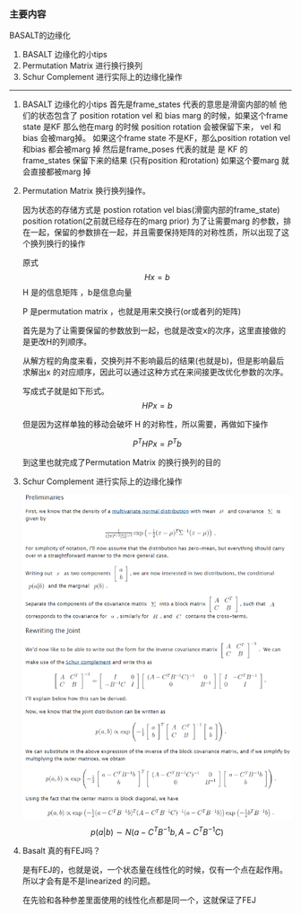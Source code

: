 <!--
 * @Author: Liu Weilong
 * @Date: 2021-06-12 23:00:42
 * @LastEditors: Liu Weilong
 * @LastEditTime: 2021-06-13 21:23:55
 * @Description: 
-->
### 主要内容
BASALT的边缘化
1. BASALT 边缘化的小tips
2. Permutation Matrix 进行换行换列
3. Schur Complement 进行实际上的边缘化操作

----

1. BASALT 边缘化的小tips
   首先是frame_states 代表的意思是滑窗内部的帧 他们的状态包含了 position rotation vel 和 bias
   marg 的时候，如果这个frame state 是KF 那么他在marg 的时候 position rotation 会被保留下来， vel 和bias 会被marg掉。
               如果这个frame state 不是KF，那么position rotation vel 和bias 都会被marg 掉
   然后是frame_poses 代表的就是 是 KF 的frame_states 保留下来的结果 (只有position 和rotation)
   如果这个要marg 就会直接都被marg 掉

2. Permutation Matrix 换行换列操作。
   
   因为状态的存储方式是 postion rotation vel bias(滑窗内部的frame_state) position rotation(之前就已经存在的marg prior)
   为了让需要marg 的参数，排在一起，保留的参数排在一起，并且需要保持矩阵的对称性质，所以出现了这个换列换行的操作

    原式
    $$
        Hx = b
    $$
    H 是的信息矩阵 ，b是信息向量

    P 是permutation matrix ，也就是用来交换行(or或者列的矩阵)

    首先是为了让需要保留的参数放到一起，也就是改变x的次序，这里直接做的是更改H的列顺序。

    从解方程的角度来看，交换列并不影响最后的结果(也就是b)，但是影响最后求解出x 的对应顺序，因此可以通过这种方式在来间接更改优化参数的次序。

    写成式子就是如下形式。
    $$
        HPx=b
    $$

    但是因为这样单独的移动会破坏 H 的对称性，所以需要，再做如下操作

    $$
        P^THPx = P^Tb
    $$

    到这里也就完成了Permutation Matrix 的换行换列的目的

3. Schur Complement 进行实际上的边缘化操作

    ![](../pic/5.png)
    $$
    p(a|b) \sim N(a-C^TB^{-1}b,A-C^TB^{-1}C)
    $$

4. Basalt 真的有FEJ吗？
   
   是有FEJ的，也就是说，一个状态量在线性化的时候，仅有一个点在起作用。所以才会有是不是linearized 的问题。

   在先验和各种参差里面使用的线性化点都是同一个，这就保证了FEJ